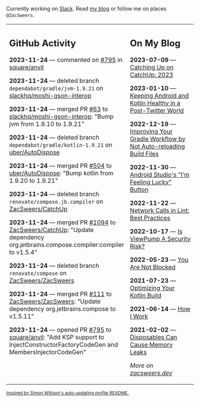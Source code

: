 Currently working on [Slack](https://slack.com/). Read [my blog](https://zacsweers.dev/) or follow me on places `@ZacSweers`.

<table><tr><td valign="top" width="60%">

## GitHub Activity
<!-- githubActivity starts -->
**2023-11-24** — commented on [#795](https://github.com/square/anvil/pull/795#issuecomment-1826126565) in [square/anvil](https://github.com/square/anvil)

**2023-11-24** — deleted branch `dependabot/gradle/jvm-1.9.21` on [slackhq/moshi-gson-interop](https://github.com/slackhq/moshi-gson-interop)

**2023-11-24** — merged PR [#63](https://github.com/slackhq/moshi-gson-interop/pull/63) to [slackhq/moshi-gson-interop](https://github.com/slackhq/moshi-gson-interop): "Bump jvm from 1.9.10 to 1.9.21"

**2023-11-24** — deleted branch `dependabot/gradle/kotlin-1.9.21` on [uber/AutoDispose](https://github.com/uber/AutoDispose)

**2023-11-24** — merged PR [#504](https://github.com/uber/AutoDispose/pull/504) to [uber/AutoDispose](https://github.com/uber/AutoDispose): "Bump kotlin from 1.9.20 to 1.9.21"

**2023-11-24** — deleted branch `renovate/compose.jb.compiler` on [ZacSweers/CatchUp](https://github.com/ZacSweers/CatchUp)

**2023-11-24** — merged PR [#1094](https://github.com/ZacSweers/CatchUp/pull/1094) to [ZacSweers/CatchUp](https://github.com/ZacSweers/CatchUp): "Update dependency org.jetbrains.compose.compiler:compiler to v1.5.4"

**2023-11-24** — deleted branch `renovate/compose` on [ZacSweers/ZacSweers](https://github.com/ZacSweers/ZacSweers)

**2023-11-24** — merged PR [#111](https://github.com/ZacSweers/ZacSweers/pull/111) to [ZacSweers/ZacSweers](https://github.com/ZacSweers/ZacSweers): "Update dependency org.jetbrains.compose to v1.5.11"

**2023-11-24** — opened PR [#795](https://github.com/square/anvil/pull/795) to [square/anvil](https://github.com/square/anvil): "Add KSP support to InjectConstructorFactoryCodeGen and MembersInjectorCodeGen"
<!-- githubActivity ends -->
</td><td valign="top" width="40%">

## On My Blog
<!-- blog starts -->
**2023-07-09** — [Catching Up on CatchUp: 2023](https://www.zacsweers.dev/catching-up-on-catchup-2023/)

**2023-01-10** — [Keeping Android and Kotlin Healthy in a Post-Twitter World](https://www.zacsweers.dev/keeping-android-healthy/)

**2022-12-19** — [Improving Your Gradle Workflow by Not Auto-reloading Build Files](https://www.zacsweers.dev/improving-your-workflow-by-not-auto-reloading-build-files/)

**2022-11-30** — [Android Studio's "I'm Feeling Lucky" Button](https://www.zacsweers.dev/android-studios-im-feeling-lucky-button/)

**2022-11-22** — [Network Calls in Lint: Best Practices](https://www.zacsweers.dev/network-calls-in-lint-best-practices/)

**2022-10-17** — [Is ViewPump A Security Risk?](https://www.zacsweers.dev/is-viewpump-a-security-risk/)

**2022-05-23** — [You Are Not Blocked](https://www.zacsweers.dev/you-are-not-blocked/)

**2021-07-23** — [Optimizing Your Kotlin Build](https://www.zacsweers.dev/optimizing-your-kotlin-build/)

**2021-06-14** — [How I Work](https://www.zacsweers.dev/how-i-work/)

**2021-02-02** — [Disposables Can Cause Memory Leaks](https://www.zacsweers.dev/disposables-can-cause-memory-leaks/)
<!-- blog ends -->
_More on [zacsweers.dev](https://zacsweers.dev/)_
</td></tr></table>

<sub><a href="https://simonwillison.net/2020/Jul/10/self-updating-profile-readme/">Inspired by Simon Willison's auto-updating profile README.</a></sub>